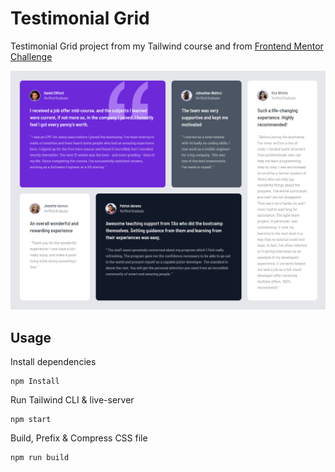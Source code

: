 # Testimonial Grid

Testimonial Grid project from my Tailwind course and from [Frontend Mentor Challenge](https://www.frontendmentor.io/challenges/testimonials-grid-section-Nnw6J7Un7)

![Website Layout](images/testimonial-grid.png)

## Usage

Install dependencies

```
npm Install
```

Run Tailwind CLI & live-server

```
npm start
```

Build, Prefix & Compress CSS file

```
npm run build
```
